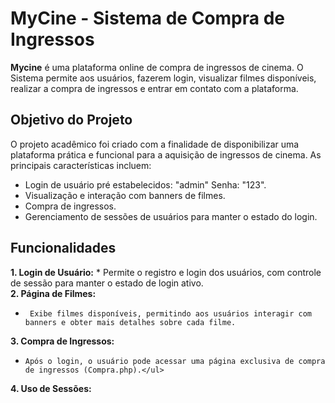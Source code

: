 # MyCine - Sistema de Compra de Ingressos
**Mycine** é uma plataforma online de compra de ingressos de cinema. O Sistema permite aos usuários, fazerem login, visualizar filmes disponíveis, realizar a compra de ingressos e entrar em contato com a plataforma.

## Objetivo do Projeto

O projeto acadêmico foi criado com a finalidade de disponibilizar uma plataforma prática e funcional para a aquisição de ingressos de cinema. As principais características incluem:
* Login de usuário pré estabelecidos: "admin" Senha: "123".
* Visualização e interação com banners de filmes.
* Compra de ingressos.
* Gerenciamento de sessões de usuários para manter o estado do login.

## Funcionalidades  
**1. Login de Usuário:**
       * Permite o registro e login dos usuários, com controle de sessão para manter o estado de login ativo.     
**2. Página de Filmes:**
*      Exibe filmes disponíveis, permitindo aos usuários interagir com banners e obter mais detalhes sobre cada filme.     
**3. Compra de Ingressos:**  
 -     Após o login, o usuário pode acessar uma página exclusiva de compra de ingressos (Compra.php).</ul>    
**4. Uso de Sessões:**  



